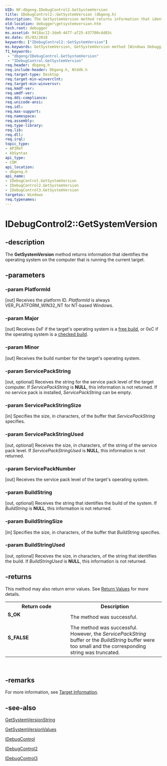 ```yaml
---
UID: NF:dbgeng.IDebugControl2.GetSystemVersion
title: IDebugControl2::GetSystemVersion (dbgeng.h)
description: The GetSystemVersion method returns information that identifies the operating system on the computer that is running the current target.
old-location: debugger\getsystemversion.htm
tech.root: debugger
ms.assetid: 9418ac12-3de0-4477-a725-437700c4d83c
ms.date: 05/03/2018
keywords: ["IDebugControl2::GetSystemVersion"]
ms.keywords: GetSystemVersion, GetSystemVersion method [Windows Debugging], GetSystemVersion method [Windows Debugging],IDebugControl interface, GetSystemVersion method [Windows Debugging],IDebugControl2 interface, GetSystemVersion method [Windows Debugging],IDebugControl3 interface, IDebugControl interface [Windows Debugging],GetSystemVersion method, IDebugControl2 interface [Windows Debugging],GetSystemVersion method, IDebugControl2.GetSystemVersion, IDebugControl2::GetSystemVersion, IDebugControl3 interface [Windows Debugging],GetSystemVersion method, IDebugControl3::GetSystemVersion, IDebugControl::GetSystemVersion, IDebugControl_92a4c34c-aa39-43e5-ad31-0ce26e45c246.xml, dbgeng/IDebugControl2::GetSystemVersion, dbgeng/IDebugControl3::GetSystemVersion, dbgeng/IDebugControl::GetSystemVersion, debugger.getsystemversion
f1_keywords:
 - "dbgeng/IDebugControl.GetSystemVersion"
 - "IDebugControl.GetSystemVersion"
req.header: dbgeng.h
req.include-header: Dbgeng.h, Ntddk.h
req.target-type: Desktop
req.target-min-winverclnt: 
req.target-min-winversvr: 
req.kmdf-ver: 
req.umdf-ver: 
req.ddi-compliance: 
req.unicode-ansi: 
req.idl: 
req.max-support: 
req.namespace: 
req.assembly: 
req.type-library: 
req.lib: 
req.dll: 
req.irql: 
topic_type:
- APIRef
- kbSyntax
api_type:
- COM
api_location:
- dbgeng.h
api_name:
- IDebugControl.GetSystemVersion
- IDebugControl2.GetSystemVersion
- IDebugControl3.GetSystemVersion
targetos: Windows
req.typenames: 
---
```


# IDebugControl2::GetSystemVersion


## -description


The <b>GetSystemVersion</b> method returns information that identifies the operating system on the computer that is running the current target.


## -parameters




### -param PlatformId 
[out]
Receives the platform ID. <i>PlatformId</i> is always VER_PLATFORM_WIN32_NT for NT-based Windows.   


### -param Major 
[out]
Receives 0xF if the target's operating system is a <a href="https://docs.microsoft.com/windows-hardware/drivers/">free build</a>, or 0xC if the operating system is a <a href="https://docs.microsoft.com/windows-hardware/drivers/">checked build</a>.


### -param Minor 
[out]
Receives the build number for the target's operating system.


### -param ServicePackString 
[out, optional]
Receives the string for the service pack level of the target computer.  If <i>ServicePackString</i> is <b>NULL</b>, this information is not returned.  If no service pack is installed, <i>ServicePackString</i> can be empty.


### -param ServicePackStringSize 
[in]
Specifies the size, in characters, of the buffer that <i>ServicePackString</i> specifies.


### -param ServicePackStringUsed 
[out, optional]
Receives the size, in characters, of the string of the service pack level.  If <i>ServicePackStringUsed</i> is <b>NULL</b>, this information is not returned.


### -param ServicePackNumber 
[out]
Receives the service pack level of the target's operating system.


### -param BuildString 
[out, optional]
Receives the string that identifies the build of the system.  If <i>BuildString</i> is <b>NULL</b>, this information is not returned.


### -param BuildStringSize 
[in]
Specifies the size, in characters, of the buffer that <i>BuildString</i> specifies.


### -param BuildStringUsed 
[out, optional]
Receives the size, in characters, of the string that identifies the build.  If <i>BuildStringUsed</i> is <b>NULL</b>, this information is not returned.


## -returns



This method may also return error values.  See <a href="https://docs.microsoft.com/windows-hardware/drivers/debugger/hresult-values">Return Values</a> for more details.

<table>
<tr>
<th>Return code</th>
<th>Description</th>
</tr>
<tr>
<td width="40%">
<dl>
<dt><b>S_OK</b></dt>
</dl>
</td>
<td width="60%">
The method was successful.

</td>
</tr>
<tr>
<td width="40%">
<dl>
<dt><b>S_FALSE</b></dt>
</dl>
</td>
<td width="60%">
The method was successful. However, the <i>ServicePackString</i> buffer or the <i>BuildString</i> buffer were too small and the corresponding string was truncated.

</td>
</tr>
</table>
 




## -remarks



For more information, see <a href="https://docs.microsoft.com/windows-hardware/drivers/debugger/target-information">Target Information</a>.




## -see-also




<a href="https://docs.microsoft.com/windows-hardware/drivers/ddi/dbgeng/nf-dbgeng-idebugcontrol4-getsystemversionstring">GetSystemVersionString</a>



<a href="https://docs.microsoft.com/windows-hardware/drivers/ddi/dbgeng/nf-dbgeng-idebugcontrol4-getsystemversionvalues">GetSystemVersionValues</a>



<a href="https://docs.microsoft.com/windows-hardware/drivers/ddi/dbgeng/nn-dbgeng-idebugcontrol">IDebugControl</a>



<a href="https://docs.microsoft.com/windows-hardware/drivers/ddi/dbgeng/nn-dbgeng-idebugcontrol2">IDebugControl2</a>



<a href="https://docs.microsoft.com/windows-hardware/drivers/ddi/dbgeng/nn-dbgeng-idebugcontrol3">IDebugControl3</a>
 

 

